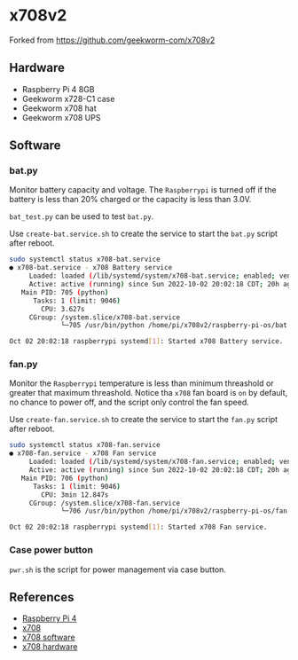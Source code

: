 # x708v2

Forked from https://github.com/geekworm-com/x708v2

## Hardware

* Raspberry Pi 4 8GB
* Geekworm x728-C1 case
* Geekworm x708 hat
* Geekworm x708 UPS

## Software

### bat.py

Monitor battery capacity and voltage. The `Raspberrypi` is turned off if the battery is less than 20%
charged or the capacity is less than 3.0V.

`bat_test.py` can be used to test `bat.py`.

Use `create-bat.service.sh` to create the service to start the `bat.py` script after reboot.


```bash
sudo systemctl status x708-bat.service
● x708-bat.service - x708 Battery service
     Loaded: loaded (/lib/systemd/system/x708-bat.service; enabled; vendor preset: enabled)
     Active: active (running) since Sun 2022-10-02 20:02:18 CDT; 20h ago
   Main PID: 705 (python)
      Tasks: 1 (limit: 9046)
        CPU: 3.627s
     CGroup: /system.slice/x708-bat.service
             └─705 /usr/bin/python /home/pi/x708v2/raspberry-pi-os/bat.py

Oct 02 20:02:18 raspberrypi systemd[1]: Started x708 Battery service.
```

### fan.py

Monitor the `Raspberrypi` temperature is less than minimum threashold or greater that maximum threashold.
Notice tha `x708` fan board is `on` by default, no chance to power off, and the script only control
the fan speed.

Use `create-fan.service.sh` to create the service to start the `fan.py` script after reboot.

```bash
sudo systemctl status x708-fan.service
● x708-fan.service - x708 Fan service
     Loaded: loaded (/lib/systemd/system/x708-fan.service; enabled; vendor preset: enabled)
     Active: active (running) since Sun 2022-10-02 20:02:18 CDT; 20h ago
   Main PID: 706 (python)
      Tasks: 1 (limit: 9046)
        CPU: 3min 12.847s
     CGroup: /system.slice/x708-fan.service
             └─706 /usr/bin/python /home/pi/x708v2/raspberry-pi-os/fan.py

Oct 02 20:02:18 raspberrypi systemd[1]: Started x708 Fan service.
```

### Case power button

`pwr.sh` is the script for power management via case button.


## References

* [Raspberry Pi 4](https://www.raspberrypi.com/products/raspberry-pi-4-model-b/)
* [x708](https://wiki.geekworm.com/X708?TheOrder=1)
* [x708 software](https://wiki.geekworm.com/X708-Software)
* [x708 hardware](https://wiki.geekworm.com/X708-Hardware)
